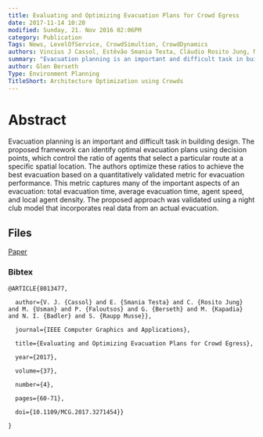 ```yaml
---
title: Evaluating and Optimizing Evacuation Plans for Crowd Egress
date: 2017-11-14 10:20
modified: Sunday, 21. Nov 2016 02:06PM 
category: Publication
Tags: News, LevelOfService, CrowdSimultion, CrowdDynamics
authors: Vincius J Cassol, Estêvão Smania Testa, Cláudio Rosito Jung, Muhammad Usman, Petros Faloutsos, Glen Berseth, Mubbasir Kapadia, Norman I Badler, Soraia Raupp Musse
summary: "Evacuation planning is an important and difficult task in building design. The proposed framework can identify optimal evacuation plans using decision points, which control the ratio of agents that select a particular route at a specific spatial location. The authors optimize these ratios to achieve the best evacuation based on a quantitatively validated metric for evacuation performance. This metric captures many of the important aspects of an evacuation: total evacuation time, average evacuation time, agent speed, and local agent density. The proposed approach was validated using a night club model that incorporates real data from an actual evacuation."
author: Glen Berseth
Type: Environment Planning
TitleShort: Architecture Optimization using Crowds
---
```



# Abstract

Evacuation planning is an important and difficult task in building design. The proposed framework can identify optimal evacuation plans using decision points, which control the ratio of agents that select a particular route at a specific spatial location. The authors optimize these ratios to achieve the best evacuation based on a quantitatively validated metric for evacuation performance. This metric captures many of the important aspects of an evacuation: total evacuation time, average evacuation time, agent speed, and local agent density. The proposed approach was validated using a night club model that incorporates real data from an actual evacuation.

## Files

[Paper](https://ieeexplore.ieee.org/abstract/document/8013477)

### Bibtex

```
@ARTICLE{8013477,

  author={V. J. {Cassol} and E. {Smania Testa} and C. {Rosito Jung} and M. {Usman} and P. {Faloutsos} and G. {Berseth} and M. {Kapadia} and N. I. {Badler} and S. {Raupp Musse}},

  journal={IEEE Computer Graphics and Applications}, 

  title={Evaluating and Optimizing Evacuation Plans for Crowd Egress}, 

  year={2017},

  volume={37},

  number={4},

  pages={60-71},

  doi={10.1109/MCG.2017.3271454}}

}
```


